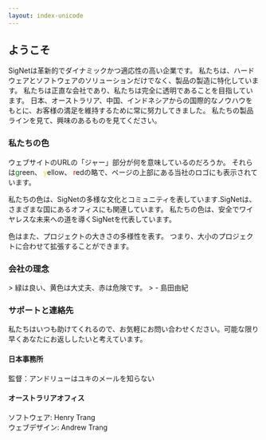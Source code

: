 ```yaml
---
layout: index-unicode
---
```


<h2 id=welcome>ようこそ</h2>
SigNetは革新的でダイナミックかつ適応性の高い企業です。 私たちは、ハードウェアとソフトウェアのソリューションだけでなく、製品の製造に特化しています。 私たちは正直な会社であり、私たちは完全に透明であることを目指しています。 日本、オーストラリア、中国、インドネシアからの国際的なノウハウをもとに、お客様の満足を維持するために常に努力してきました。 私たちの製品ラインを見て、興味のあるものを見てください。

<h3 id=our-colours>私たちの色</h3>
ウェブサイトのURLの「ジャー」部分が何を意味しているのだろうか。 それらは<span style="color:green">g</span>reen、 <span style="color:#e5e500">y</span>ellow、 <span style="color:red">r</span>edの略で、ページの上部にある当社のロゴにも表示されています。

私たちの色は、SigNetの多様な文化とコミュニティを表しています.SigNetは、さまざまな国にあるオフィスにも関連しています。 私たちの色は、安全でワイヤレスな未来への道を導くSigNetを代表しています。

色はまた、プロジェクトの大きさの多様性を表す。 つまり、大小のプロジェクトに合わせて拡張することができます。

<h3 id=company-philosophy>会社の理念</h3>
> 緑は良い、黄色は大丈夫、赤は危険です。
> - 島田由紀

<h3 id=support-and-contact>サポートと連絡先</h3>
私たちはいつも助けてくれるので、お気軽にお問い合わせください。可能な限り早くあなたにお返ししたいと考えています。

<h4>日本事務所</h4>
監督：アンドリューはユキのメールを知らない

<h4>オーストラリアオフィス</h4>
ソフトウェア:   Henry Trang<br>
ウェブデザイン: Andrew Trang
